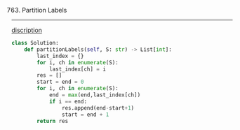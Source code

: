 763. Partition Labels
------


[discription](https://leetcode.com/problems/partition-labels/)


```python
class Solution:
    def partitionLabels(self, S: str) -> List[int]:
        last_index = {}
        for i, ch in enumerate(S):
            last_index[ch] = i
        res = []
        start = end = 0
        for i, ch in enumerate(S):
            end = max(end,last_index[ch])
            if i == end:
                res.append(end-start+1)
                start = end + 1
        return res
```
